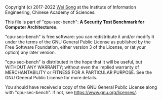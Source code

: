 Copyright (c) 2017-2022 [Wei Song](mailto:wsong83@gmail.com) at the Institute of
Information Engineering, Chinese Academy of Sciences.

This file is part of "cpu-sec-bench": 
**A Security Test Benchmark for Computer Architectures**.

"cpu-sec-bench" is free software: you can redistribute it and/or modify
it under the terms of the GNU General Public License as published by
the Free Software Foundation, either version 3 of the License, or
(at your option) any later version.

"cpu-sec-bench" is distributed in the hope that it will be useful,
but WITHOUT ANY WARRANTY; without even the implied warranty of
MERCHANTABILITY or FITNESS FOR A PARTICULAR PURPOSE.  See the
GNU General Public License for more details.

You should have received a copy of the GNU General Public License
along with "cpu-sec-bench".  If not, see <https://www.gnu.org/licenses/>.
